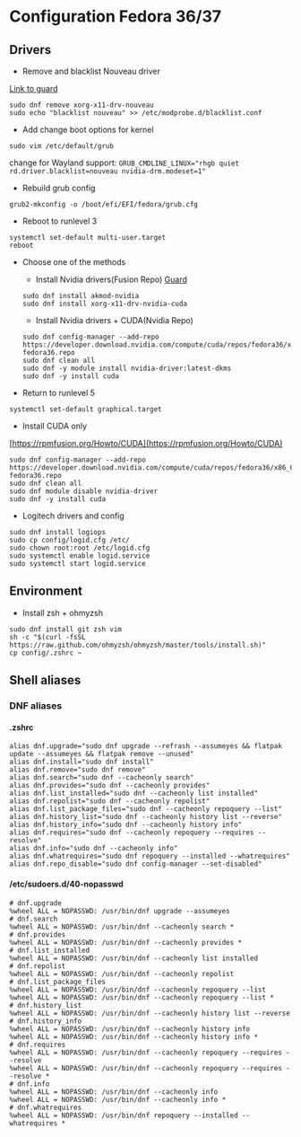 # Configuration Fedora 36/37
## Drivers

* Remove and blacklist Nouveau driver

[Link to guard](https://www.if-not-true-then-false.com/2015/fedora-nvidia-guide/)

```
sudo dnf remove xorg-x11-drv-nouveau
sudo echo "blacklist nouveau" >> /etc/modprobe.d/blacklist.conf

```
* Add change boot options for kernel 

```
sudo vim /etc/default/grub
```
change for Wayland support:
`GRUB_CMDLINE_LINUX="rhgb quiet rd.driver.blacklist=nouveau nvidia-drm.modeset=1"`

* Rebuild grub config
```
grub2-mkconfig -o /boot/efi/EFI/fedora/grub.cfg
``` 
* Reboot to runlevel 3
```
systemctl set-default multi-user.target
reboot
```

* Choose one of the methods
  * Install Nvidia drivers(Fusion Repo)
[Guard](https://rpmfusion.org/Howto/NVIDIA#CUDA)

  ```
  sudo dnf install akmod-nvidia
  sudo dnf install xorg-x11-drv-nvidia-cuda
  ```

  * Install Nvidia drivers + CUDA(Nvidia Repo)

  ```
  sudo dnf config-manager --add-repo https://developer.download.nvidia.com/compute/cuda/repos/fedora36/x86_64/cuda-fedora36.repo
  sudo dnf clean all
  sudo dnf -y module install nvidia-driver:latest-dkms
  sudo dnf -y install cuda
  ```
* Return to runlevel 5
```
systemctl set-default graphical.target
```

* Install CUDA only

[https://rpmfusion.org/Howto/CUDA](https://rpmfusion.org/Howto/CUDA)

```
sudo dnf config-manager --add-repo https://developer.download.nvidia.com/compute/cuda/repos/fedora36/x86_64/cuda-fedora36.repo
sudo dnf clean all
sudo dnf module disable nvidia-driver
sudo dnf -y install cuda
```

* Logitech drivers and config

```
sudo dnf install logiops
sudo cp config/logid.cfg /etc/
sudo chown root:root /etc/logid.cfg
sudo systemctl enable logid.service
sudo systemctl start logid.service
```
## Environment

* Install zsh + ohmyzsh
```
sudo dnf install git zsh vim
sh -c "$(curl -fsSL https://raw.github.com/ohmyzsh/ohmyzsh/master/tools/install.sh)"
cp config/.zshrc ~
```
## Shell aliases
### DNF aliases
#### .zshrc

```
alias dnf.upgrade="sudo dnf upgrade --refrash --assumeyes && flatpak update --assumeyes && flatpak remove --unused"
alias dnf.install="sudo dnf install"
alias dnf.remove="sudo dnf remove"
alias dnf.search="sudo dnf --cacheonly search"
alias dnf.provides="sudo dnf --cacheonly provides"
alias dnf.list_installed="sudo dnf --cacheonly list installed"
alias dnf.repolist="sudo dnf --cacheonly repolist"
alias dnf.list_package_files="sudo dnf --cacheonly repoquery --list"
alias dnf.history_list="sudo dnf --cacheonly history list --reverse"
alias dnf.history_info="sudo dnf --cacheonly history info"
alias dnf.requires="sudo dnf --cacheonly repoquery --requires --resolve"
alias dnf.info="sudo dnf --cacheonly info"
alias dnf.whatrequires="sudo dnf repoquery --installed --whatrequires"
alias dnf.repo_disable="sudo dnf config-manager --set-disabled"
```
#### /etc/sudoers.d/40-nopasswd
```
# dnf.upgrade
%wheel ALL = NOPASSWD: /usr/bin/dnf upgrade --assumeyes
# dnf.search
%wheel ALL = NOPASSWD: /usr/bin/dnf --cacheonly search *
# dnf.provides
%wheel ALL = NOPASSWD: /usr/bin/dnf --cacheonly provides *
# dnf.list_installed
%wheel ALL = NOPASSWD: /usr/bin/dnf --cacheonly list installed
# dnf.repolist
%wheel ALL = NOPASSWD: /usr/bin/dnf --cacheonly repolist
# dnf.list_package_files
%wheel ALL = NOPASSWD: /usr/bin/dnf --cacheonly repoquery --list
%wheel ALL = NOPASSWD: /usr/bin/dnf --cacheonly repoquery --list *
# dnf.history_list
%wheel ALL = NOPASSWD: /usr/bin/dnf --cacheonly history list --reverse
# dnf.history_info
%wheel ALL = NOPASSWD: /usr/bin/dnf --cacheonly history info
%wheel ALL = NOPASSWD: /usr/bin/dnf --cacheonly history info *
# dnf.requires
%wheel ALL = NOPASSWD: /usr/bin/dnf --cacheonly repoquery --requires --resolve
%wheel ALL = NOPASSWD: /usr/bin/dnf --cacheonly repoquery --requires --resolve *
# dnf.info
%wheel ALL = NOPASSWD: /usr/bin/dnf --cacheonly info
%wheel ALL = NOPASSWD: /usr/bin/dnf --cacheonly info *
# dnf.whatrequires
%wheel ALL = NOPASSWD: /usr/bin/dnf repoquery --installed --whatrequires *
``` 